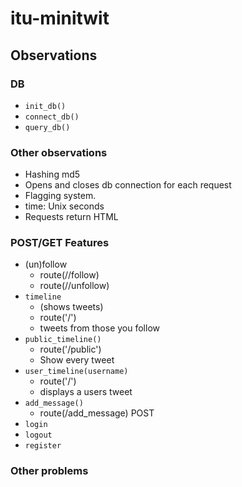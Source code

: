 # itu-minitwit

## Observations


### DB

- `init_db()`
- `connect_db()`
- `query_db()`

### Other observations 
- Hashing md5
- Opens and closes db connection for each request
- Flagging system. 
- time: Unix seconds
- Requests return HTML


### POST/GET Features
- (un)follow
    - route(/<username>/follow)
    - route(/<username>/unfollow)
- `timeline` 
    - (shows tweets)
    - route('/')
    - tweets from those you follow  
- `public_timeline()`
    - route('/public')
    - Show every tweet
- `user_timeline(username)`
    - route('/<username>')
    - displays a users tweet
- `add_message()`
    - route(/add_message) POST
- `login`
- `logout`
- `register`
### Other problems
 